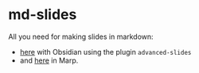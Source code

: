 # md-slides

All you need for making slides in markdown:
- [here](advanced-slides) with Obsidian using the plugin `advanced-slides`
- and [here](marp) in Marp.

